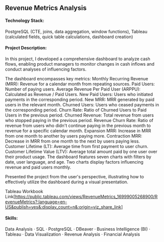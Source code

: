 ## Revenue Metrics Analysis

#### Technology Stack:
PostgreSQL (CTE, joins, data aggregation, window functions), Tableau (calculated fields, quick table calculations, dashboard creation)

#### Project Description:
In this project, I developed a comprehensive dashboard to analyze cash flows, enabling product managers to monitor changes in cash inflows and conduct analyses of influencing factors.

The dashboard encompasses key metrics:
Monthly Recurring Revenue (MRR): Revenue for a calendar month from repeating sources.
Paid Users: Number of paying users.
Average Revenue Per Paid User (ARPPU): Calculated as Revenue / Paid Users.
New Paid Users: Users who initiated payments in the corresponding period.
New MRR: MRR generated by paid users in the relevant month.
Churned Users: Users who ceased payments in the corresponding period.
Churn Rate: Ratio of Churned Users to Paid Users in the previous period.
Churned Revenue: Total revenue from users who stopped paying in the previous period.
Revenue Churn Rate: Ratio of revenue from users who didn't continue paying in the previous month to revenue for a specific calendar month.
Expansion MRR: Increase in MRR from one month to another by users paying more.
Contraction MRR: Decrease in MRR from one month to the next by users paying less.
Customer Lifetime (LT): Average time from first payment to user churn.
Customer Lifetime Value (LTV): Average total amount paid by one user over their product usage.
The dashboard features seven charts with filters by date, user language, and age. Two charts display factors influencing revenue and paid users monthly.

Presented the project from the user's perspective, illustrating how to effectively utilize the dashboard during a visual presentation.

Tableau Workbook Link[https://public.tableau.com/views/RevenueMetrics_16999005268900/RevenueMetrics?:language=en-US&publish=yes&:display_count=n&:origin=viz_share_link]

#### Skills:
Data Analysis · SQL · PostgreSQL · DBeaver · Business Intelligence (BI) · Tableau · Data Visualization · Revenue Analysis · Financial Analysis
